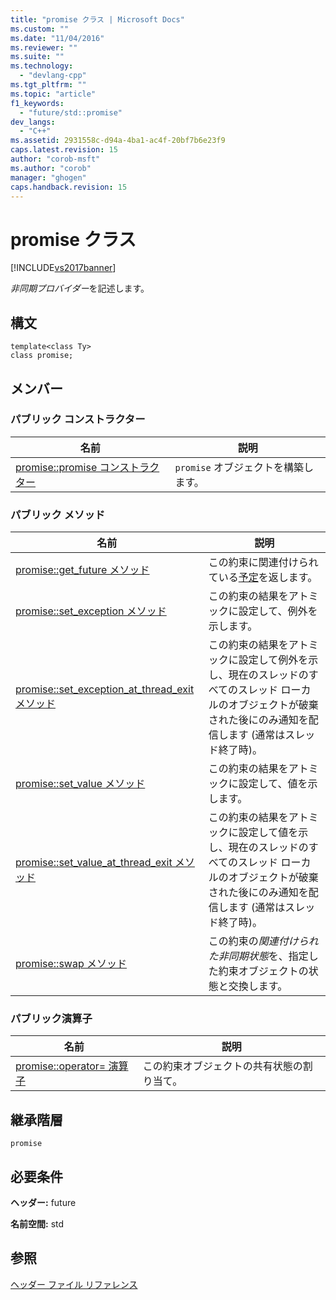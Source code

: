 ```yaml
---
title: "promise クラス | Microsoft Docs"
ms.custom: ""
ms.date: "11/04/2016"
ms.reviewer: ""
ms.suite: ""
ms.technology: 
  - "devlang-cpp"
ms.tgt_pltfrm: ""
ms.topic: "article"
f1_keywords: 
  - "future/std::promise"
dev_langs: 
  - "C++"
ms.assetid: 2931558c-d94a-4ba1-ac4f-20bf7b6e23f9
caps.latest.revision: 15
author: "corob-msft"
ms.author: "corob"
manager: "ghogen"
caps.handback.revision: 15
---
```

# promise クラス
[!INCLUDE[vs2017banner](../assembler/inline/includes/vs2017banner.md)]

*非同期プロバイダー*を記述します。  
  
## 構文  
  
```  
template<class Ty>  
class promise;  
```  
  
## メンバー  
  
### パブリック コンストラクター  
  
|名前|説明|  
|--------|--------|  
|[promise::promise コンストラクター](../Topic/promise::promise%20Constructor.md)|`promise` オブジェクトを構築します。|  
  
### パブリック メソッド  
  
|名前|説明|  
|--------|--------|  
|[promise::get\_future メソッド](../Topic/promise::get_future%20Method.md)|この約束に関連付けられている[予定](../standard-library/future-class.md)を返します。|  
|[promise::set\_exception メソッド](../Topic/promise::set_exception%20Method.md)|この約束の結果をアトミックに設定して、例外を示します。|  
|[promise::set\_exception\_at\_thread\_exit メソッド](../Topic/promise::set_exception_at_thread_exit%20Method.md)|この約束の結果をアトミックに設定して例外を示し、現在のスレッドのすべてのスレッド ローカルのオブジェクトが破棄された後にのみ通知を配信します \(通常はスレッド終了時\)。|  
|[promise::set\_value メソッド](../Topic/promise::set_value%20Method.md)|この約束の結果をアトミックに設定して、値を示します。|  
|[promise::set\_value\_at\_thread\_exit メソッド](../Topic/promise::set_value_at_thread_exit%20Method.md)|この約束の結果をアトミックに設定して値を示し、現在のスレッドのすべてのスレッド ローカルのオブジェクトが破棄された後にのみ通知を配信します \(通常はスレッド終了時\)。|  
|[promise::swap メソッド](../Topic/promise::swap%20Method.md)|この約束の*関連付けられた非同期状態*を、指定した約束オブジェクトの状態と交換します。|  
  
### パブリック演算子  
  
|名前|説明|  
|--------|--------|  
|[promise::operator\= 演算子](../Topic/promise::operator=%20Operator.md)|この約束オブジェクトの共有状態の割り当て。|  
  
## 継承階層  
 `promise`  
  
## 必要条件  
 **ヘッダー:** future  
  
 **名前空間:** std  
  
## 参照  
 [ヘッダー ファイル リファレンス](../standard-library/cpp-standard-library-header-files.md)